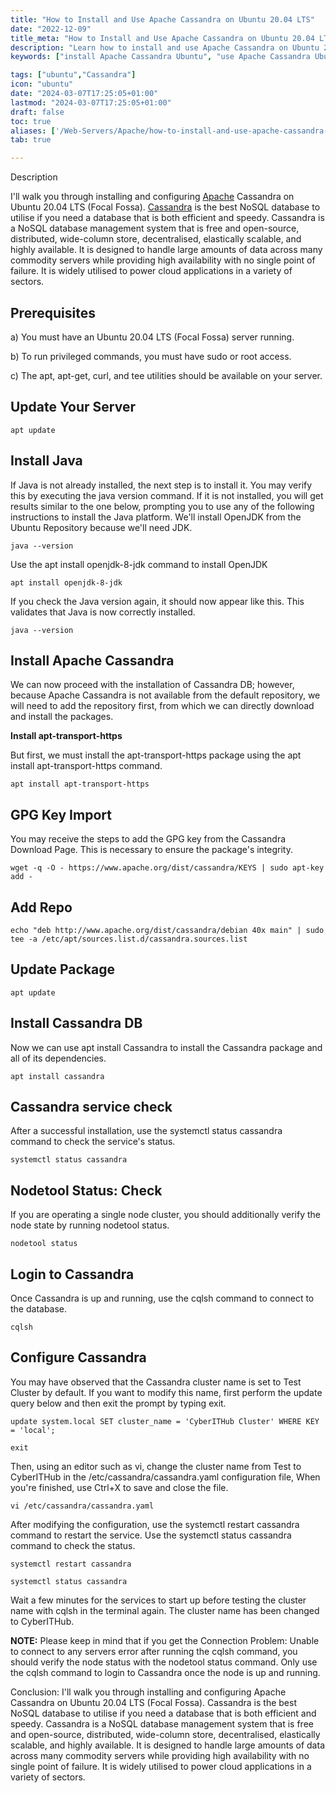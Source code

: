 ```yaml
---
title: "How to Install and Use Apache Cassandra on Ubuntu 20.04 LTS"
date: "2022-12-09"
title_meta: "How to Install and Use Apache Cassandra on Ubuntu 20.04 LTS"
description: "Learn how to install and use Apache Cassandra on Ubuntu 20.04 LTS with this comprehensive guide. Follow these steps to set up Cassandra, a scalable NoSQL database, and harness its capabilities on your Ubuntu system."
keywords: ["install Apache Cassandra Ubuntu", "use Apache Cassandra Ubuntu", "Apache Cassandra Ubuntu 20.04 LTS", "Cassandra installation guide", "Cassandra setup Ubuntu", "Ubuntu Cassandra tutorial", "Cassandra database Ubuntu", "Cassandra NoSQL database"]

tags: ["ubuntu","Cassandra"]
icon: "ubuntu"
date: "2024-03-07T17:25:05+01:00"
lastmod: "2024-03-07T17:25:05+01:00"
draft: false
toc: true
aliases: ['/Web-Servers/Apache/how-to-install-and-use-apache-cassandra-on-ubuntu-20-04-lts/']
tab: true

---
```


Description

I'll walk you through installing and configuring [Apache](https://utho.com/docs/tutorial/how-to-protect-your-web-sites-by-using-username-and-password-in-apache-on-ubuntu/) Cassandra on Ubuntu 20.04 LTS (Focal Fossa). [Cassandra](https://cassandra.apache.org/_/index.html) is the best NoSQL database to utilise if you need a database that is both efficient and speedy. Cassandra is a NoSQL database management system that is free and open-source, distributed, wide-column store, decentralised, elastically scalable, and highly available. It is designed to handle large amounts of data across many commodity servers while providing high availability with no single point of failure. It is widely utilised to power cloud applications in a variety of sectors.

## Prerequisites

a) You must have an Ubuntu 20.04 LTS (Focal Fossa) server running.

b) To run privileged commands, you must have sudo or root access.

c) The apt, apt-get, curl, and tee utilities should be available on your server.

## Update Your Server

```
apt update
```
## Install Java

If Java is not already installed, the next step is to install it. You may verify this by executing the java version command. If it is not installed, you will get results similar to the one below, prompting you to use any of the following instructions to install the Java platform. We'll install OpenJDK from the Ubuntu Repository because we'll need JDK.

```
java --version
```
Use the apt install openjdk-8-jdk command to install OpenJDK

```
apt install openjdk-8-jdk
```
If you check the Java version again, it should now appear like this. This validates that Java is now correctly installed.

```
java --version
```
## Install Apache Cassandra

We can now proceed with the installation of Cassandra DB; however, because Apache Cassandra is not available from the default repository, we will need to add the repository first, from which we can directly download and install the packages.

**Install apt-transport-https**

But first, we must install the apt-transport-https package using the apt install apt-transport-https command.

```
apt install apt-transport-https
```
## GPG Key Import

You may receive the steps to add the GPG key from the Cassandra Download Page. This is necessary to ensure the package's integrity.

```
wget -q -O - https://www.apache.org/dist/cassandra/KEYS | sudo apt-key add -
```
## Add Repo

```
echo "deb http://www.apache.org/dist/cassandra/debian 40x main" | sudo tee -a /etc/apt/sources.list.d/cassandra.sources.list
```
## Update Package

```
apt update
```
## Install Cassandra DB

Now we can use apt install Cassandra to install the Cassandra package and all of its dependencies.

```
apt install cassandra
```
## Cassandra service check

After a successful installation, use the systemctl status cassandra command to check the service's status.

```
systemctl status cassandra
```
## Nodetool Status: Check

If you are operating a single node cluster, you should additionally verify the node state by running nodetool status.

```
nodetool status
```
## Login to Cassandra

Once Cassandra is up and running, use the cqlsh command to connect to the database.

```
cqlsh
```
## Configure Cassandra

You may have observed that the Cassandra cluster name is set to Test Cluster by default. If you want to modify this name, first perform the update query below and then exit the prompt by typing exit.

```
update system.local SET cluster_name = 'CyberITHub Cluster' WHERE KEY = 'local';
```
```
exit
```
Then, using an editor such as vi, change the cluster name from Test to CyberITHub in the /etc/cassandra/cassandra.yaml configuration file, When you're finished, use Ctrl+X to save and close the file.

```
vi /etc/cassandra/cassandra.yaml
```
After modifying the configuration, use the systemctl restart cassandra command to restart the service. Use the systemctl status cassandra command to check the status.

```
systemctl restart cassandra
```
```
systemctl status cassandra
```
Wait a few minutes for the services to start up before testing the cluster name with cqlsh in the terminal again. The cluster name has been changed to CyberITHub.

**NOTE:** Please keep in mind that if you get the Connection Problem: Unable to connect to any servers error after running the cqlsh command, you should verify the node status with the nodetool status command. Only use the cqlsh command to login to Cassandra once the node is up and running.

Conclusion: I'll walk you through installing and configuring Apache Cassandra on Ubuntu 20.04 LTS (Focal Fossa). Cassandra is the best NoSQL database to utilise if you need a database that is both efficient and speedy. Cassandra is a NoSQL database management system that is free and open-source, distributed, wide-column store, decentralised, elastically scalable, and highly available. It is designed to handle large amounts of data across many commodity servers while providing high availability with no single point of failure. It is widely utilised to power cloud applications in a variety of sectors.
